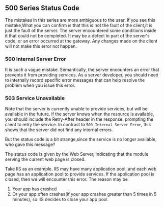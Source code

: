 ## 500 Series Status Code

The mistakes in this series are more ambiguous to the user. If you see this mistake,What you can confirm is that this is not the fault of the client,it is just the fault of the server. The server encountered some conditions inside it that could not be completed. It may be a defect in part of the server's code, or an error occurred at the gateway. Any changes made on the client will not make this error not happen.

### 500 Internal Server Error

It is such a vague mistake. Semantically, the server encounters an error that prevents it from providing services. As a server developer, you should need to internally record specific error messages that can help resolve the problem when you issue this error.

### 503 Service Unavailable

Note that the server is currently unable to provide services, but will be available in the future. If the server knows when the resource is available, you should include the Retry-After header in the response, prompting the client to retry the service. In contrast to `500 Internal Server Error`, this shows that the server did not find any internal errors.

But the status code is a bit strange,since the service is no longer available, who gave this message?

The status code is given by the Web Server, indicating that the module serving the current web page is closed.

Take IIS as an example. IIS may have many application pool, and each web page has an application pool to provide services. If the application pool is closed, then we will encounter this error. The reason may be 

1. Your app has crashed 
2. Or your app often crashes(if your app crashes greater than 5 times in 5 minutes), so IIS decides to close your app pool.




